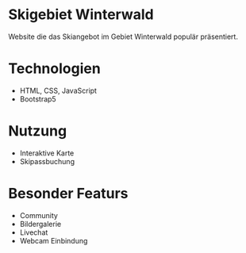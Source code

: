 # Skigebiet Winterwald

Website die das Skiangebot im Gebiet Winterwald populär präsentiert.

# Technologien
- HTML, CSS, JavaScript
- Bootstrap5

# Nutzung
- Interaktive Karte
- Skipassbuchung

# Besonder Featurs
- Community
- Bildergalerie
- Livechat
- Webcam Einbindung